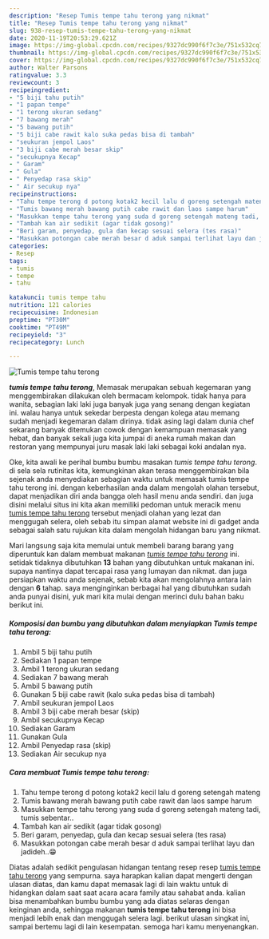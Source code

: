 ```yaml
---
description: "Resep Tumis tempe tahu terong yang nikmat"
title: "Resep Tumis tempe tahu terong yang nikmat"
slug: 938-resep-tumis-tempe-tahu-terong-yang-nikmat
date: 2020-11-19T20:53:29.621Z
image: https://img-global.cpcdn.com/recipes/9327dc990f6f7c3e/751x532cq70/tumis-tempe-tahu-terong-foto-resep-utama.jpg
thumbnail: https://img-global.cpcdn.com/recipes/9327dc990f6f7c3e/751x532cq70/tumis-tempe-tahu-terong-foto-resep-utama.jpg
cover: https://img-global.cpcdn.com/recipes/9327dc990f6f7c3e/751x532cq70/tumis-tempe-tahu-terong-foto-resep-utama.jpg
author: Walter Parsons
ratingvalue: 3.3
reviewcount: 3
recipeingredient:
- "5 biji tahu putih"
- "1 papan tempe"
- "1 terong ukuran sedang"
- "7 bawang merah"
- "5 bawang putih"
- "5 biji cabe rawit kalo suka pedas bisa di tambah"
- "seukuran jempol Laos"
- "3 biji cabe merah besar skip"
- "secukupnya Kecap"
- " Garam"
- " Gula"
- " Penyedap rasa skip"
- " Air secukup nya"
recipeinstructions:
- "Tahu tempe terong d potong kotak2 kecil lalu d goreng setengah mateng"
- "Tumis bawang merah bawang putih cabe rawit dan laos sampe harum"
- "Masukkan tempe tahu terong yang suda d goreng setengah mateng tadi, tumis sebentar.."
- "Tambah kan air sedikit (agar tidak gosong)"
- "Beri garam, penyedap, gula dan kecap sesuai selera (tes rasa)"
- "Masukkan potongan cabe merah besar d aduk sampai terlihat layu dan jadideh..😁"
categories:
- Resep
tags:
- tumis
- tempe
- tahu

katakunci: tumis tempe tahu 
nutrition: 121 calories
recipecuisine: Indonesian
preptime: "PT30M"
cooktime: "PT49M"
recipeyield: "3"
recipecategory: Lunch

---
```



![Tumis tempe tahu terong](https://img-global.cpcdn.com/recipes/9327dc990f6f7c3e/751x532cq70/tumis-tempe-tahu-terong-foto-resep-utama.jpg)

<b><i>tumis tempe tahu terong</i></b>, Memasak merupakan sebuah kegemaran yang menggembirakan dilakukan oleh bermacam kelompok. tidak hanya para wanita, sebagian laki laki juga banyak juga yang senang dengan kegiatan ini. walau hanya untuk sekedar berpesta dengan kolega atau memang sudah menjadi kegemaran dalam dirinya. tidak asing lagi dalam dunia chef sekarang banyak ditemukan cowok dengan kemampuan memasak yang hebat, dan banyak sekali juga kita jumpai di aneka rumah makan dan restoran yang mempunyai juru masak laki laki sebagai koki andalan nya.



Oke, kita awali ke perihal bumbu bumbu masakan <i>tumis tempe tahu terong</i>. di sela sela rutinitas kita, kemungkinan akan terasa menggembirakan bila sejenak anda menyediakan sebagian waktu untuk memasak tumis tempe tahu terong ini. dengan keberhasilan anda dalam mengolah olahan tersebut, dapat menjadikan diri anda bangga oleh hasil menu anda sendiri. dan juga disini melalui situs ini kita akan memiliki pedoman untuk meracik menu <u>tumis tempe tahu terong</u> tersebut menjadi olahan yang lezat dan menggugah selera, oleh sebab itu simpan alamat website ini di gadget anda sebagai salah satu rujukan kita dalam mengolah hidangan baru yang nikmat.


Mari langsung saja kita memulai untuk membeli barang barang yang diperuntuk kan dalam membuat makanan <u><i>tumis tempe tahu terong</i></u> ini. setidak tidaknya dibutuhkan <b>13</b> bahan yang dibutuhkan untuk makanan ini. supaya nantinya dapat tercapai rasa yang lumayan dan nikmat. dan juga persiapkan waktu anda sejenak, sebab kita akan mengolahnya antara lain dengan <b>6</b> tahap. saya menginginkan berbagai hal yang dibutuhkan sudah anda punyai disini, yuk mari kita mulai dengan merinci dulu bahan baku berikut ini.

<!--inarticleads1-->

##### Komposisi dan bumbu yang dibutuhkan dalam menyiapkan Tumis tempe tahu terong:

1. Ambil 5 biji tahu putih
1. Sediakan 1 papan tempe
1. Ambil 1 terong ukuran sedang
1. Sediakan 7 bawang merah
1. Ambil 5 bawang putih
1. Gunakan 5 biji cabe rawit (kalo suka pedas bisa di tambah)
1. Ambil seukuran jempol Laos
1. Ambil 3 biji cabe merah besar (skip)
1. Ambil secukupnya Kecap
1. Sediakan  Garam
1. Gunakan  Gula
1. Ambil  Penyedap rasa (skip)
1. Sediakan  Air secukup nya




<!--inarticleads2-->

##### Cara membuat Tumis tempe tahu terong:

1. Tahu tempe terong d potong kotak2 kecil lalu d goreng setengah mateng
1. Tumis bawang merah bawang putih cabe rawit dan laos sampe harum
1. Masukkan tempe tahu terong yang suda d goreng setengah mateng tadi, tumis sebentar..
1. Tambah kan air sedikit (agar tidak gosong)
1. Beri garam, penyedap, gula dan kecap sesuai selera (tes rasa)
1. Masukkan potongan cabe merah besar d aduk sampai terlihat layu dan jadideh..😁




Diatas adalah sedikit pengulasan hidangan tentang resep resep <u>tumis tempe tahu terong</u> yang sempurna. saya harapkan kalian dapat mengerti dengan ulasan diatas, dan kamu dapat memasak lagi di lain waktu untuk di hidangkan dalam saat saat acara acara family atau sahabat anda. kalian bisa menambahkan bumbu bumbu yang ada diatas selaras dengan keinginan anda, sehingga makanan <b>tumis tempe tahu terong</b> ini bisa menjadi lebih enak dan menggugah selera lagi. berikut ulasan singkat ini, sampai bertemu lagi di lain kesempatan. semoga hari kamu menyenangkan.
